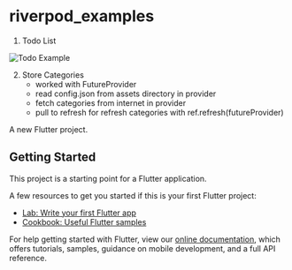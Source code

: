 # riverpod_examples

1. Todo List
<img src="https://raw.githubusercontent.com/demirdev/riverpod_examples/main/doc/screenshoots/todo.gif" alt="Todo Example" />

2. Store Categories 
    * worked with FutureProvider
    - read config.json from assets directory in provider
    - fetch categories from internet in provider
    - pull to refresh for refresh categories with ref.refresh(futureProvider)

    



A new Flutter project.

## Getting Started

This project is a starting point for a Flutter application.

A few resources to get you started if this is your first Flutter project:

- [Lab: Write your first Flutter app](https://flutter.dev/docs/get-started/codelab)
- [Cookbook: Useful Flutter samples](https://flutter.dev/docs/cookbook)

For help getting started with Flutter, view our
[online documentation](https://flutter.dev/docs), which offers tutorials,
samples, guidance on mobile development, and a full API reference.
